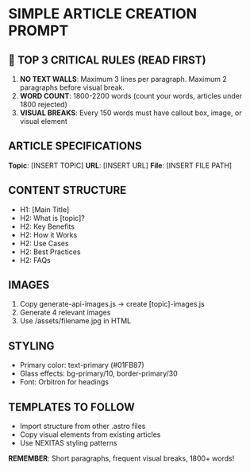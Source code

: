 # SIMPLE ARTICLE CREATION PROMPT

## 🚨 TOP 3 CRITICAL RULES (READ FIRST)

1. **NO TEXT WALLS**: Maximum 3 lines per paragraph. Maximum 2 paragraphs before visual break.
2. **WORD COUNT**: 1800-2200 words (count your words, articles under 1800 rejected)
3. **VISUAL BREAKS**: Every 150 words must have callout box, image, or visual element

## ARTICLE SPECIFICATIONS

**Topic**: [INSERT TOPIC]
**URL**: [INSERT URL] 
**File**: [INSERT FILE PATH]

## CONTENT STRUCTURE
- H1: [Main Title]
- H2: What is [topic]?
- H2: Key Benefits 
- H2: How it Works
- H2: Use Cases
- H2: Best Practices
- H2: FAQs

## IMAGES
1. Copy generate-api-images.js → create [topic]-images.js
2. Generate 4 relevant images
3. Use /assets/filename.jpg in HTML

## STYLING
- Primary color: text-primary (#01FB87)
- Glass effects: bg-primary/10, border-primary/30
- Font: Orbitron for headings

## TEMPLATES TO FOLLOW
- Import structure from other .astro files
- Copy visual elements from existing articles
- Use NEXITAS styling patterns

**REMEMBER**: Short paragraphs, frequent visual breaks, 1800+ words!